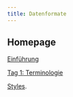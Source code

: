 ```yaml
---
title: Datenformate
---
```


## Homepage

[Einführung](https://piaspios.github.io/datenformate/2024/11/10/einfuehrung.html)

[Tag 1: Terminologie](https://piaspios.github.io/datenformate/2024/11/10/tag1.html)




[Styles](https://piaspios.github.io/datenformate/2024/12/21/examples.html).

